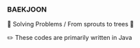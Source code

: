### BAEKJOON
🌳 Solving Problems / From sprouts to trees 🌳

✏️ These codes are primarily written in Java
